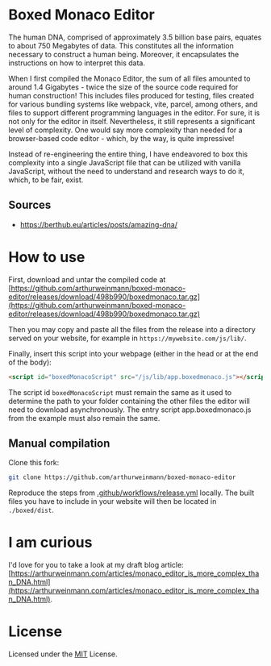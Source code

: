 # Boxed Monaco Editor

The human DNA, comprised of approximately 3.5 billion base pairs, equates to about 750 Megabytes of data. This constitutes all the information necessary to construct a human being. Moreover, it encapsulates the instructions on how to interpret this data.

When I first compiled the Monaco Editor, the sum of all files amounted to around 1.4 Gigabytes - twice the size of the source code required for human construction! This includes files produced for testing, files created for various bundling systems like webpack, vite, parcel, among others, and files to support different programming languages in the editor. For sure, it is not only for the editor in itself. Nevertheless, it still represents a significant level of complexity. One would say more complexity than needed for a browser-based code editor - which, by the way, is quite impressive!

Instead of re-engineering the entire thing, I have endeavored to box this complexity into a single JavaScript file that can be utilized with vanilla JavaScript, without the need to understand and research ways to do it, which, to be fair, exist.

## Sources

- https://berthub.eu/articles/posts/amazing-dna/

# How to use

First, download and untar the compiled code at [https://github.com/arthurweinmann/boxed-monaco-editor/releases/download/498b990/boxedmonaco.tar.gz](https://github.com/arthurweinmann/boxed-monaco-editor/releases/download/498b990/boxedmonaco.tar.gz)

Then you may copy and paste all the files from the release into a directory served on your website, for example in `https://mywebsite.com/js/lib/`.

Finally, insert this script into your webpage (either in the head or at the end of the body):

```html
<script id="boxedMonacoScript" src="/js/lib/app.boxedmonaco.js"></script>
```

The script id `boxedMonacoScript` must remain the same as it used to determine the path to your folder containing the other files the editor will need to download asynchronously. The entry script app.boxedmonaco.js from the example must also remain the same.

## Manual compilation

Clone this fork:

```bash
git clone https://github.com/arthurweinmann/boxed-monaco-editor
```

Reproduce the steps from [.github/workflows/release.yml](.github/workflows/release.yml) locally. The built files you have to include in your website will then be located in `./boxed/dist`.

# I am curious

I'd love for you to take a look at my draft blog article: [https://arthurweinmann.com/articles/monaco_editor_is_more_complex_than_DNA.html](https://arthurweinmann.com/articles/monaco_editor_is_more_complex_than_DNA.html).

# License

Licensed under the [MIT](https://github.com/microsoft/monaco-editor/blob/main/LICENSE.txt) License.
